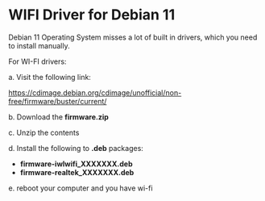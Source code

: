 # WIFI Driver for Debian 11

Debian 11 Operating System misses a lot of built in drivers, which you need to install manually. 

For WI-FI drivers:

a. Visit the following link:

https://cdimage.debian.org/cdimage/unofficial/non-free/firmware/buster/current/

b. Download the **firmware.zip**

c. Unzip the contents 

d. Install the following to **.deb** packages:

- **firmware-iwlwifi_XXXXXXX.deb**
- **firmware-realtek_XXXXXXX.deb**

e. reboot your computer and you have wi-fi
